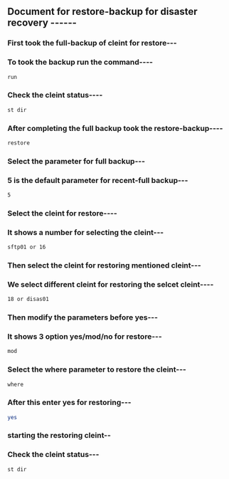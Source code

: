 ## Document for restore-backup for disaster recovery ------

### First took the full-backup of cleint for restore---
### To took the backup run the command----
```bash
run
```
### Check the cleint status----
```bash
st dir
```

### After completing the full backup took the restore-backup----
```bash
restore
```

### Select the parameter for full backup---
### 5 is the default parameter for recent-full backup---
```bash
5
```
### Select the cleint for restore----
### It shows a number for selecting the cleint---
```bash
sftp01 or 16
```
### Then select the cleint for restoring mentioned cleint---
### We select different cleint for restoring the selcet cleint----
```bash
18 or disas01
```
### Then modify the parameters before yes---
### It shows 3 option yes/mod/no for restore---
```bash
mod
```

### Select the where parameter to restore the cleint---
```bash
where
```

### After this enter yes for restoring---
```bash
yes
```

### starting the restoring cleint--
### Check the cleint status---
```bash
st dir
```


 
